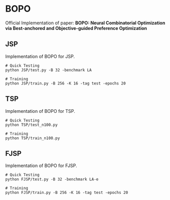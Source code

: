 # BOPO

Official Implementation of paper: **BOPO: Neural Combinatorial Optimization via Best-anchored and Objective-guided Preference Optimization**

## JSP

Implementation of BOPO for JSP.

```shell
# Quick Testing
python JSP/test.py -B 32 -benchmark LA 

# Training
python JSP/train.py -B 256 -K 16 -tag test -epochs 20 
```

## TSP

Implementation of BOPO for TSP.

```shell
# Quick Testing
python TSP/test_n100.py

# Training
python TSP/train_n100.py 
```


## FJSP

Implementation of BOPO for FJSP.

```shell
# Quick Testing
python FJSP/test.py -B 32 -benchmark LA-e 

# Training
python FJSP/train.py -B 256 -K 16 -tag test -epochs 20 
```